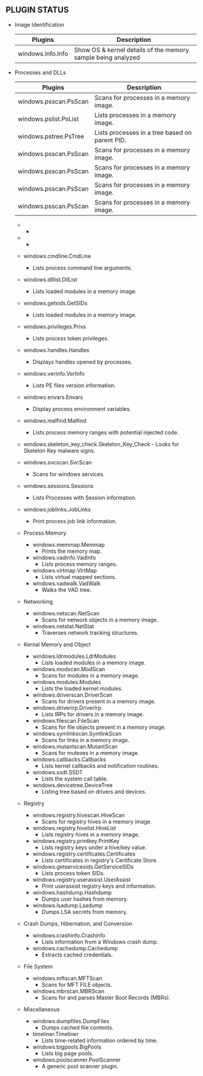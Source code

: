 ## PLUGIN STATUS

- Image Identification

   | Plugins  | Description |
   | ------------- | ------------- |
   | windows.info.Info  | Show OS & kernel details of the memory sample being analyzed  |
    
- Processes and DLLs
    
   | Plugins  | Description |
   | ------------- | ------------- |
   | windows.psscan.PsScan  | Scans for processes in a memory image.  |
   | windows.pslist.PsList  | Lists processes in a memory image.  |
   | windows.pstree.PsTree  | Lists processes in a tree based on parent PID.  |
   | windows.psscan.PsScan  | Scans for processes in a memory image.  |
   | windows.psscan.PsScan  | Scans for processes in a memory image.  |
   | windows.psscan.PsScan  | Scans for processes in a memory image.  |
   | windows.psscan.PsScan  | Scans for processes in a memory image.  |
  

    - 
      - 
    - 
      - 
    - windows.cmdline.CmdLine
      - Lists process command line arguments.
    - windows.dlllist.DllList
      - Lists loaded modules in a memory image.
    - windows.getsids.GetSIDs
      - Lists loaded modules in a memory image.
    - windows.privileges.Privs
      - Lists process token privileges.
    - windows.handles.Handles
      - Displays handles opened by processes.
    - windows.verinfo.VerInfo
      - Lists PE files version information.
    - windows.envars.Envars
      - Display process environment variables.
    - windows.malfind.Malfind
      - Lists process memory ranges with potential injected code.
    - windows.skeleton_key_check.Skeleton_Key_Check - Looks for Skeleton Key malware signs.
    - windows.svcscan.SvcScan
      - Scans for windows services.
    - windows.sessions.Sessions
      - Lists Processes with Session information.
    - windows.joblinks.JobLinks
      - Print process job link information.

  - Process Memory

    - windows.memmap.Memmap
      - Prints the memory map.
    - windows.vadinfo.VadInfo
      - Lists process memory ranges.
    - windows.virtmap.VirtMap
      - Lists virtual mapped sections.
    - windows.vadwalk.VadWalk
      - Walks the VAD tree.

  - Networking

    - windows.netscan.NetScan
      - Scans for network objects in a memory image.
    - windows.netstat.NetStat
      - Traverses network tracking structures.

  - Kernal Memory and Object

    - windows.ldrmodules.LdrModules
      - Lists loaded modules in a memory image.
    - windows.modscan.ModScan
      - Scans for modules in a memory image.
    - windows.modules.Modules
      - Lists the loaded kernel modules.
    - windows.driverscan.DriverScan
      - Scans for drivers present in a memory image.
    - windows.driverirp.DriverIrp
      - Lists IRPs for drivers in a memory image.
    - windows.filescan.FileScan
      - Scans for file objects present in a memory image.
    - windows.symlinkscan.SymlinkScan
      - Scans for links in a memory image.
    - windows.mutantscan.MutantScan
      - Scans for mutexes in a memory image.
    - windows.callbacks.Callbacks
      - Lists kernel callbacks and notification routines.
    - windows.ssdt.SSDT
      - Lists the system call table.
    - windows.devicetree.DeviceTree
      - Listing tree based on drivers and devices.

  - Registry

    - windows.registry.hivescan.HiveScan
      - Scans for registry hives in a memory image.
    - windows.registry.hivelist.HiveList
      - Lists registry hives in a memory image.
    - windows.registry.printkey.PrintKey
      - Lists registry keys under a hive/key value.
    - windows.registry.certificates.Certificates
      - Lists certificates in registry's Certificate Store.
    - windows.getservicesids.GetServiceSIDs
      - Lists process token SIDs.
    - windows.registry.userassist.UserAssist
      - Print userassist registry keys and information.
    - windows.hashdump.Hashdump
      - Dumps user hashes from memory.
    - windows.lsadump.Lsadump
      - Dumps LSA secrets from memory.


  - Crash Dumps, Hibernation, and Conversion

    - windows.crashinfo.Crashinfo
      - Lists information from a Windows crash dump.
    - windows.cachedump.Cachedump
      - Extracts cached credentials.

  - File System

    - windows.mftscan.MFTScan
      - Scans for MFT FILE objects.
    - windows.mbrscan.MBRScan
      - Scans for and parses Master Boot Records (MBRs).

  - Miscellaneous

    - windows.dumpfiles.DumpFiles
      - Dumps cached file contents.
    - timeliner.Timeliner
      - Lists time-related information ordered by time.
    - windows.bigpools.BigPools
      - Lists big page pools.
    - windows.poolscanner.PoolScanner
      - A generic pool scanner plugin.
